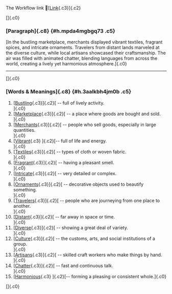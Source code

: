 The Workflow link
👏[[Link](https://www.google.com/url?q=http://www.google.com&sa=D&source=editors&ust=1757259511703101&usg=AOvVaw3kDKfvpC5V3Nwygr3UhnAz){.c3}]{.c2}

[]{.c0}

### [Paragraph]{.c8} {#h.mpda4mgbgq73 .c5}

[In the bustling marketplace, merchants displayed vibrant textiles,
fragrant spices, and intricate ornaments. Travelers from distant lands
marveled at the diverse culture, while local artisans showcased their
craftsmanship. The air was filled with animated chatter, blending
languages from across the world, creating a lively yet harmonious
atmosphere.]{.c0}

------------------------------------------------------------------------

[]{.c0}

### [Words & Meanings]{.c8} {#h.3aalkbh4jm0b .c5}

1.  [[Bustling](https://www.google.com/url?q=http://www.google.com&sa=D&source=editors&ust=1757259511703817&usg=AOvVaw0IEI3gIn3stpQCW9Mj2bgC){.c3}]{.c2}[ --
    full of lively activity.\
    ]{.c0}
2.  [[Marketplace](https://www.google.com/url?q=http://www.google.com&sa=D&source=editors&ust=1757259511703964&usg=AOvVaw20KQ3jbhXcORoQCO2ZUk3a){.c3}]{.c2}[ --
    a place where goods are bought and sold.\
    ]{.c0}
3.  [[Merchants](https://www.google.com/url?q=http://www.google.com&sa=D&source=editors&ust=1757259511704091&usg=AOvVaw3bFsZvpJaz8Rl4qzYbj4tq){.c3}]{.c2}[ --
    people who sell goods, especially in large quantities.\
    ]{.c0}
4.  [[Vibrant](https://www.google.com/url?q=http://www.google.com&sa=D&source=editors&ust=1757259511704245&usg=AOvVaw1gp2l5N_uHXIaz3t4_z4lk){.c3}
    ]{.c2}[-- full of life and energy.\
    ]{.c0}
5.  [[Textiles](https://www.google.com/url?q=http://www.google.com&sa=D&source=editors&ust=1757259511704385&usg=AOvVaw2_HljeV-EWN3xwNZFZ1n5n){.c3}]{.c2}[ --
    types of cloth or woven fabric.\
    ]{.c0}
6.  [[Fragrant](https://www.google.com/url?q=http://www.google.com&sa=D&source=editors&ust=1757259511704555&usg=AOvVaw2MZgUE1BsZARQi05rfo86t){.c3}]{.c2}[ --
    having a pleasant smell.\
    ]{.c0}
7.  [[Intricate](https://www.google.com/url?q=http://www.google.com&sa=D&source=editors&ust=1757259511704702&usg=AOvVaw0FBvKSdRO2HQMkiaryyY2b){.c3}]{.c2}[ --
    very detailed or complex.\
    ]{.c0}
8.  [[Ornaments](https://www.google.com/url?q=http://www.google.com&sa=D&source=editors&ust=1757259511704867&usg=AOvVaw3fQRuq2-OsZk4vYHNz0ELZ){.c3}]{.c2}[ --
    decorative objects used to beautify something.\
    ]{.c0}
9.  [[Travelers](https://www.google.com/url?q=http://www.google.com&sa=D&source=editors&ust=1757259511705001&usg=AOvVaw1ECgMe9C5i6CeePcaUexz4){.c3}]{.c2}[ --
    people who are journeying from one place to another.\
    ]{.c0}
10. [[Distant](https://www.google.com/url?q=http://www.google.com&sa=D&source=editors&ust=1757259511705152&usg=AOvVaw3aOOlw6hHc29a1oymcAl0X){.c3}]{.c2}[ --
    far away in space or time.\
    ]{.c0}
11. [[Diverse](https://www.google.com/url?q=http://www.google.com&sa=D&source=editors&ust=1757259511705263&usg=AOvVaw2EYxPtgRm0R7UCn7yXh8sS){.c3}]{.c2}[ --
    showing a great deal of variety.\
    ]{.c0}
12. [[Culture](https://www.google.com/url?q=http://www.google.com&sa=D&source=editors&ust=1757259511705416&usg=AOvVaw1Ycc_5XmPi9paO9skmO0a4){.c3}]{.c2}[ --
    the customs, arts, and social institutions of a group.\
    ]{.c0}
13. [[Artisans](https://www.google.com/url?q=http://www.google.com&sa=D&source=editors&ust=1757259511705588&usg=AOvVaw0FmiWE8bUwdhw9ak_kOdEt){.c3}]{.c2}[ --
    skilled craft workers who make things by hand.\
    ]{.c0}
14. [[Chatter](https://www.google.com/url?q=http://www.google.com&sa=D&source=editors&ust=1757259511705731&usg=AOvVaw3zJ9UQMUkgCHBAzHqEH5_G){.c3}]{.c2}[ --
    fast and continuous talk.\
    ]{.c0}
15. [[Harmonious](https://www.google.com/url?q=http://www.google.com&sa=D&source=editors&ust=1757259511705845&usg=AOvVaw3zII8B2EYTHFMwDX9Y2Zz7){.c3}
    ]{.c2}[-- forming a pleasing or consistent whole.]{.c0}

[]{.c0}
